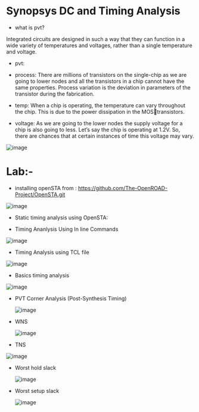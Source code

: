 # Synopsys DC and Timing Analysis

- what is pvt?

Integrated circuits are designed in such a way that they can function 
in a wide variety of temperatures and voltages, rather than a single 
temperature and voltage.

- pvt:
  
- process:  There are millions of transistors on the single-chip as we are 
going to lower nodes and all the transistors in a chip cannot have the 
same properties. Process variation is the deviation in parameters of 
the transistor during the fabrication.

- temp: When a chip is operating, the temperature can vary 
throughout the chip. This is due to the power dissipation in the MOStransistors.

- voltage:  As we are going to the lower nodes the supply voltage for a 
chip is also going to less. Let’s say the chip is operating at 1.2V. So, 
there are chances that at certain instances of time this voltage may 
vary.

![image](https://github.com/user-attachments/assets/177f7faa-bcd8-4218-a1d0-8605683d7e1b)

# Lab:-

- installing openSTA from : https://github.com/The-OpenROAD-Project/OpenSTA.git

![image](https://github.com/user-attachments/assets/3a3c3928-ba51-4718-9273-9c95375d5978)


- Static timing analysis using OpenSTA:

- Timing Ananlysis Using In line Commands
  
![image](https://github.com/user-attachments/assets/d987f3eb-2bc4-4632-90c9-098b075d8d21)


- Timing Analysis using TCL file

![image](https://github.com/user-attachments/assets/d28756ef-0ddb-4519-a8ba-377c2e7bdebc)

- Basics  timing analysis

 ![image](https://github.com/user-attachments/assets/a7cbfd84-b9bf-497e-a441-81b7e8f2d758)

- PVT Corner Analysis (Post-Synthesis Timing)

  ![image](https://github.com/user-attachments/assets/1d508d70-92ba-407d-beb7-8f0944ba1e0b)

- WNS
  
  ![image](https://github.com/user-attachments/assets/42aaeee8-54aa-42b8-b102-556f78bc9de1)

- TNS

![image](https://github.com/user-attachments/assets/5f0acbc9-1dd9-4965-b244-3999a0efa149)

- Worst hold slack

  ![image](https://github.com/user-attachments/assets/af9cb23f-bac2-4ec4-b5e6-4c1f2ce063a5)

- Worst setup slack

  ![image](https://github.com/user-attachments/assets/d34764c2-a038-48af-a222-eb681714bc6a)
